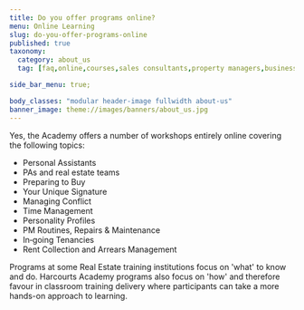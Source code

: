 ```yaml
---
title: Do you offer programs online?
menu: Online Learning
slug: do-you-offer-programs-online
published: true
taxonomy:
  category: about_us
  tag: [faq,online,courses,sales consultants,property managers,business owners,managers,office administrators]

side_bar_menu: true;

body_classes: "modular header-image fullwidth about-us"
banner_image: theme://images/banners/about_us.jpg
---
```


Yes, the Academy offers a number of workshops entirely online covering the following topics:

- Personal Assistants
- PAs and real estate teams
- Preparing to Buy
- Your Unique Signature
- Managing Conflict
- Time Management
- Personality Profiles
- PM Routines, Repairs & Maintenance
- In‑going Tenancies
- Rent Collection and Arrears Management

Programs at some Real Estate training institutions focus on 'what' to know and do. Harcourts Academy programs also focus on 'how' and therefore favour in classroom training delivery where participants can take a more hands-on approach to learning.
